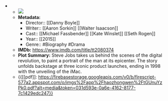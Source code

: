 - 
    - ![](https://m.media-amazon.com/images/M/MV5BMjE0NTA2MTEwOV5BMl5BanBnXkFtZTgwNzg4NzU2NjE@._V1_SX300.jpg)  
    - **Metadata:**
        - Director:: [[Danny Boyle]]
        - Writer:: [[Aaron Sorkin]] [[Walter Isaacson]]
        - Cast:: [[Michael Fassbender]] [[Kate Winslet]] [[Seth Rogen]]
        - Year:: [[2015]]
        - Genre:: #Biography #Drama
    - **IMDb:** https://www.imdb.com/title/tt2080374
    - **Plot Summary:** Steve Jobs takes us behind the scenes of the digital revolution, to paint a portrait of the man at its epicenter. The story unfolds backstage at three iconic product launches, ending in 1998 with the unveiling of the iMac.
    - {{[[pdf]]: https://firebasestorage.googleapis.com/v0/b/firescript-577a2.appspot.com/o/imgs%2Fapp%2Fhaozhongwen%2FtGUnuYzPk0.pdf?alt=media&token=031d593e-0a6e-4162-8177-7c1429edc247}}
